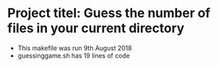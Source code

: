 # Project titel: Guess the number of files in your current directory
- This makefile was run 9th August 2018
- guessinggame.sh has 19 lines of code
